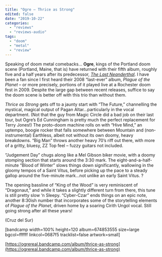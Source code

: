 ```yaml
---
title: "Ogre – Thrice as Strong"
edited: false
date: "2019-10-22"
categories:
  - "reviews"
  - "reviews-audio"
tags:
  - "doom"
  - "metal"
  - "review"
---
```


Speaking of doom metal comebacks… **Ogre**, kings of the Portland doom scene (Portland, Maine, that is) have returned with their fifth album, roughly five and a half years after its predecessor, [_The Last Neanderthal_](https://hellbound.ca/2014/04/ogre-last-neanderthal/). I have been a fan since I first heard their 2008 “last-ever” album, _Plague of the Planet_ – or more precisely, portions of it played live at a Rochester doom fest in 2009. Despite the large gap between recent releases, suffice to say the doom scene is better off with this trio than without them.

_Thrice as Strong_ gets off to a jaunty start with “The Future,” channelling the mystical, magical output of Pagan Altar…particularly in the vocal department. (Not that the guy from Magic Circle did a bad job on their last tour, but Ogre’s Ed Cunningham is pretty much the perfect replacement for Terry Jones!) The proto-doom machine rolls on with “Hive Mind,” an uptempo, boogie rocker that falls somewhere between Mountain and (non-instrumental) Earthless, albeit not without its own doomy, heavy breakdowns. “Big Man” throws another heavy 70’s riff out there, with more of a gritty, bluesy, ZZ Top feel – fuzzy guitars not included.

“Judgement Day” chugs along like a Mel Gibson biker movie, with a doomy stomping section that starts around the 3:30 mark. The eight-and-a-half-minute “Blood of Winter” slows things down significantly, wallowing in the gloomy tempos of a Saint Vitus, before picking up the pace to a steady gallop around the five-minute mark…not unlike an early Saint Vitus. ?

The opening bassline of “King of the Wood” is very reminiscent of “Dragonaut,” and while it takes a slightly different turn from there, this tune is still pretty slow ‘n Sleepy. “Cyber-Czar” ends things on an epic note, another 8:30ish number that incorporates some of the storytelling elements of _Plague of the Planet_, driven home by a soaring Cirith Ungol vocal. Still going strong after all these years!

(Cruz del Sur)

\[bandcamp width=100% height=120 album=674853555 size=large bgcol=ffffff linkcol=0687f5 tracklist=false artwork=small\]

[https://ogrereal.bandcamp.com/album/thrice-as-strong](https://ogrereal.bandcamp.com/album/thrice-as-strong)
